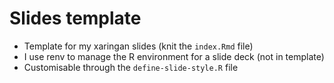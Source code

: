 
# Slides template

<!-- badges: start -->
<!-- badges: end -->

- Template for my xaringan slides (knit the `index.Rmd` file)
- I use renv to manage the R environment for a slide deck (not in template)
- Customisable through the `define-slide-style.R` file
